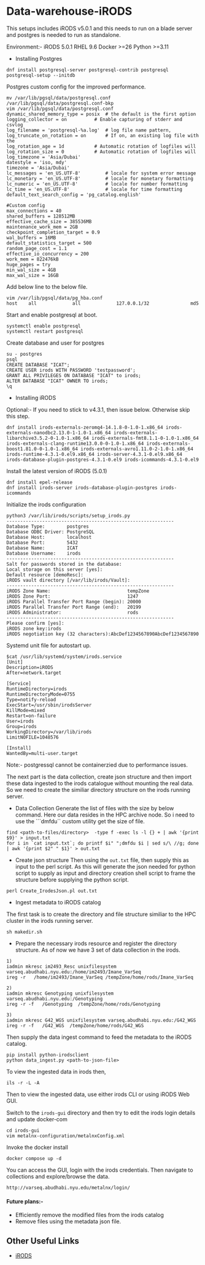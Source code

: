 # Data-warehouse-iRODS

This setups includes iRODS v5.0.1 and this needs to run on a blade server and postgres is needed to run as standalone. 

Environment:- 
iRODS 5.0.1
RHEL 9.6
Docker >=26
Python >=3.11

- Installing Postgres 

```
dnf install postgresql-server postgresql-contrib postgresql
postgresql-setup --initdb
```

Postgres custom config for the improved performance. 
```
mv /var/lib/pgsql/data/postgresql.conf /var/lib/pgsql/data/postgresql.conf-bkp
vim /var/lib/pgsql/data/postgresql.conf
dynamic_shared_memory_type = posix	# the default is the first option
logging_collector = on			# Enable capturing of stderr and csvlog
log_filename = 'postgresql-%a.log'	# log file name pattern,
log_truncate_on_rotation = on		# If on, an existing log file with the
log_rotation_age = 1d			# Automatic rotation of logfiles will
log_rotation_size = 0			# Automatic rotation of logfiles will
log_timezone = 'Asia/Dubai'
datestyle = 'iso, mdy'
timezone = 'Asia/Dubai'
lc_messages = 'en_US.UTF-8'			# locale for system error message
lc_monetary = 'en_US.UTF-8'			# locale for monetary formatting
lc_numeric = 'en_US.UTF-8'			# locale for number formatting
lc_time = 'en_US.UTF-8'				# locale for time formatting
default_text_search_config = 'pg_catalog.english'

#Custom config
max_connections = 40
shared_buffers = 128512MB
effective_cache_size = 385536MB
maintenance_work_mem = 2GB
checkpoint_completion_target = 0.9
wal_buffers = 16MB
default_statistics_target = 500
random_page_cost = 1.1
effective_io_concurrency = 200
work_mem = 822476kB
huge_pages = try
min_wal_size = 4GB
max_wal_size = 16GB

```

Add below line to the below file.
```
vim /var/lib/pgsql/data/pg_hba.conf
host    all             all             127.0.0.1/32               md5
```

Start and enable postgresql at boot.
```
systemctl enable postgresql
systemctl restart postgresql
```

Create database and user for postgres
```
su - postgres
psql
CREATE DATABASE "ICAT";
CREATE USER irods WITH PASSWORD 'testpassword';
GRANT ALL PRIVILEGES ON DATABASE "ICAT" to irods;
ALTER DATABASE "ICAT" OWNER TO irods;
\q
```

- Installing iRODS

Optional:- If you need to stick to v4.3.1, then issue below. Otherwise skip this step.
```
dnf install irods-externals-zeromq4-14.1.8-0-1.0-1.x86_64 irods-externals-nanodbc2.13.0-1-1.0-1.x86_64 irods-externals-libarchive3.5.2-0-1.0-1.x86_64 irods-externals-fmt8.1.1-0-1.0-1.x86_64 irods-externals-clang-runtime13.0.0-0-1.0-1.x86_64 irods-externals-boost1.81.0-0-1.0-1.x86_64 irods-externals-avro1.11.0-2-1.0-1.x86_64 irods-runtime-4.3.1-0.el9.x86_64 irods-server-4.3.1-0.el9.x86_64 irods-database-plugin-postgres-4.3.1-0.el9 irods-icommands-4.3.1-0.el9
```

Install the latest version of iRODS (5.0.1)
```
dnf install epel-release
dnf install irods-server irods-database-plugin-postgres irods-icommands
```

Initialize the irods configuration
```
python3 /var/lib/irods/scripts/setup_irods.py
-------------------------------------------------------------
Database Type:        postgres
Database ODBC Driver: PostgreSQL
Database Host:        localhost
Database Port:        5432
Database Name:        ICAT
Database Username:    irods
-------------------------------------------------------------
Salt for passwords stored in the database:
Local storage on this server [yes]:
Default resource [demoResc]:
iRODS vault directory [/var/lib/irods/Vault]:
-------------------------------------------------------------
iRODS Zone Name:                            tempZone
iRODS Zone Port:                            1247
iRODS Parallel Transfer Port Range (begin): 20000
iRODS Parallel Transfer Port Range (end):   20199
iRODS Administrator:                        rods
-------------------------------------------------------------
Please confirm [yes]:
iRODS zone key:irods
iRODS negotiation key (32 characters):AbcDef1234567890AbcDef1234567890
```


Systemd unit file for autostart up.
```
$cat /usr/lib/systemd/system/irods.service
[Unit]
Description=iRODS
After=network.target

[Service]
RuntimeDirectory=irods
RuntimeDirectoryMode=0755
Type=notify-reload
ExecStart=/usr/sbin/irodsServer
KillMode=mixed
Restart=on-failure
User=irods
Group=irods
WorkingDirectory=/var/lib/irods
LimitNOFILE=1048576

[Install]
WantedBy=multi-user.target
```

Note:- postgressql cannot be containerzied due to performance issues. 

The next part is the data collection, create json structure and then import these data ingested to the irods catalogue without mounting the real data. So we need to create the similiar directory structure on the irods running server. 

- Data Collection
Generate the list of files with the size by below command. Here our data resides in the HPC archive node. So i need to use the ```dmfdu`` custom utility get the size of file. 

```
find <path-to-files/directory>  -type f -exec ls -l {} + | awk '{print $9}' > input.txt
for i in `cat input.txt`; do printf $i" ";dmfdu $i | sed s/\ //g; done | awk '{print $2" " $1}' > out.txt
```

- Create json structure
Then using the ```out.txt``` file, then supply this as input to the perl script. As this will generate the json needed for python script to supply as input and directory creation shell script to frame the structure before supplying the python script. 

```
perl Create_IrodesJson.pl out.txt
```

- Ingest metadata to iRODS catalog

The first task is to create the directory and file structure similiar to the HPC cluster in the irods running server.
```
sh makedir.sh
```

- Prepare the necessary irods resource and register the directory structure. As of now we have 3 set of data collection in the irods.

```
1)
iadmin mkresc im2493_Resc unixfilesystem varseq.abudhabi.nyu.edu:/home/im2493/Imane_VarSeq
ireg -r   /home/im2493/Imane_VarSeq /tempZone/home/rods/Imane_VarSeq

2)
iadmin mkresc Genotyping unixfilesystem varseq.abudhabi.nyu.edu:/Genotyping
ireg -r -f   /Genotyping  /tempZone/home/rods/Genotyping

3)
iadmin mkresc G42_WGS unixfilesystem varseq.abudhabi.nyu.edu:/G42_WGS
ireg -r -f   /G42_WGS  /tempZone/home/rods/G42_WGS
```

Then supply the data ingest command to feed the metadata to the iRODS catalog.

```
pip install python-irodsclient
python data_ingest.py <path-to-json-file>
```

To view the ingested data in irods then, 
```
ils -r -L -A 
```

Then to view the ingested data, use either irods CLI or using iRODS Web GUI.

Switch to the ```irods-gui``` directory and then try to edit the irods login details and update docker-com

```
cd irods-gui
vim metalnx-configuration/metalnxConfig.xml 
```

Invoke the docker install

```
docker compose up -d 
```

You can access the GUI, login with the irods credentials. Then navigate to collections and explore/browse the data.

```
http://varseq.abudhabi.nyu.edu/metalnx/login/
```

#### Future plans:- 

- Efficiently remove the modified files from the irods catalog
- Remove files using the metadata json file.

## Other Useful Links

- [iRODS](https://irods.org/) 
